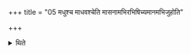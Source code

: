 +++
title = "05 मधुश्च माधवश्चेति मासनामभिरभिषिच्यमानमभिजुहोति"

+++

<details><summary>थिते</summary>

5. (The Pratiprasthātr̥) offers six libations upon (the sac rificer) while he is being sprinkled, with the names of the months (beginning with) madhuśca mādhavaśca[^1].  

[^1]; TS I.4.14 or IV.4.11.a-f. 
</details>
